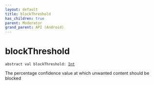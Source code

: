 ```yaml
---
layout: default
title: blockThreshold
has_children: true
parent: Moderator
grand_parent: API (Android)
---
```


# blockThreshold

`abstract val blockThreshold: `[`Int`](https://kotlinlang.org/api/latest/jvm/stdlib/kotlin/-int/index.html)

The percentage confidence value at which unwanted content should be blocked


